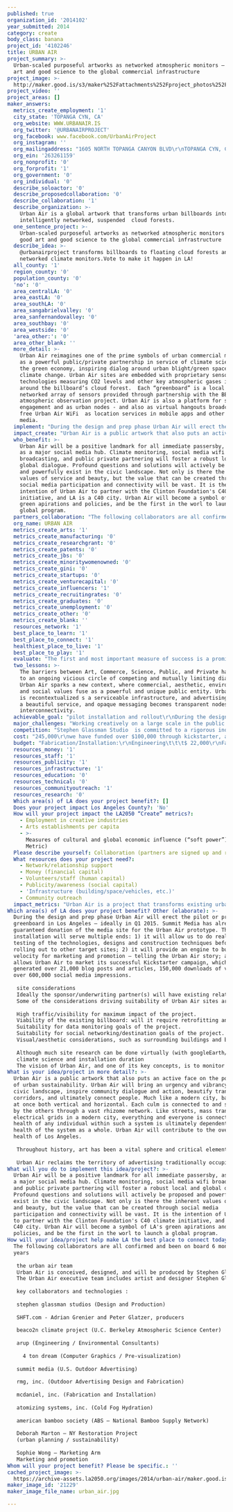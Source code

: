```yaml
---
published: true
organization_id: '2014102'
year_submitted: 2014
category: create
body_class: banana
project_id: '4102246'
title: URBAN AIR
project_summary: >-
  Urban-scaled purposeful artworks as networked atmospheric monitors — fuse good
  art and good science to the global commercial infrastructure
project_image: >-
  http://maker.good.is/s3/maker%252Fattachments%252Fproject_photos%252Fimages%252F21229%252Fdisplay%252Furban_air.jpg=c570x385
project_video: ''
project_areas: []
maker_answers:
  metrics_create_employment: '1'
  city_state: 'TOPANGA CYN, CA'
  org_website: WWW.URBANAIR.IS
  org_twitter: '@URBANAIRPROJECT'
  org_facebook: www.facebook.com/UrbanAirProject
  org_instagram: ''
  org_mailingaddress: "1605 NORTH TOPANGA CANYON BLVD\r\nTOPANGA CYN, CA 90290"
  org_ein: '263261159'
  org_nonprofit: '0'
  org_forprofit: '1'
  org_government: '0'
  org_individual: '0'
  describe_soloactor: '0'
  describe_proposedcollaboration: '0'
  describe_collaboration: '1'
  describe_organization: >-
    Urban Air is a global artwork that transforms urban billboards into living,
    intelligently networked, suspended  cloud forests.  
  one_sentence_project: >-
    Urban-scaled purposeful artworks as networked atmospheric monitors — fuse
    good art and good science to the global commercial infrastructure
  describe_idea: >-
    @urbanairproject transforms billboards to floating cloud forests and
    networked climate monitors.Vote to make it happen in LA!
  all_county: '1'
  region_county: '0'
  population_county: '0'
  'no': '0'
  area_centralLA: '0'
  area_eastLA: '0'
  area_southLA: '0'
  area_sangabrielvalley: '0'
  area_sanfernandovalley: '0'
  area_southbay: '0'
  area_westside: '0'
  'area_other:': '0'
  area_other_blank: ''
  more_detail: >-
    Urban Air reimagines one of the prime symbols of urban commercial messaging
    as a powerful public/private partnership in service of climate science and
    the green economy, inspiring dialog around urban blight/green space and
    climate change. Urban Air sites are embedded with proprietary sensor
    technologies measuring CO2 levels and other key atmospheric gases in and
    around the billboard’s cloud forest.  Each “greenboard” is a local node in a
    networked array of sensors provided through partnership with the BEACO2N
    atmospheric observation project. Urban Air is also a platform for social
    engagement and as urban nodes - and also as virtual hangouts broadcasting
    free Urban Air WiFi  as location services in mobile apps and other social
    media. 
  implement: "During the design and prep phase Urban Air will erect the pilot or prototype greenboard in Los Angeles — ideally in Q1 2015.  Summit Media has already guaranteed donation of the media site for the Urban Air prototype.  This pilot installation will serve multiple ends:  1) it will allow us to do real-world testing of the technologies, designs and construction techniques before rolling out to other target sites;  2) it will provide an engine to build velocity for marketing and promotion — telling the Urban Air story;  and 3) it allows Urban Air to market its successful Kickstarter campaign, which generated over 21,000 blog posts and articles, 150,000 downloads of video, and over 600,000 social media impressions.  \r\n\r\nsite considerations\r\nIdeally the sponsor/underwriting partner(s) will have existing relationships (or even existing contracts) for outdoor media, and would be able to offer Urban Air several location choices in each target c40 city.  We assume this will be a point of negotiation with sponsor partners, but ideally the Urban Air team would be able to make the final determination as to the sites.  \r\nSome of the considerations driving suitability of Urban Air sites are:\r\n\r\nHigh traffic/visibility for maximum impact of the project.\r\nViability of the existing billboard:  will it require retrofitting and is it capable of being re-designed within the budget/technical parameters established for the project.\r\nSuitability for data monitoring goals of the project.\r\nSuitability for social networking/destination goals of the project.\r\nVisual/aesthetic considerations, such as surrounding buildings and background picture.\r\n\r\nAlthough much site research can be done virtually (with googleEarth/gMaps street view, existing photos provided by outdoor media companies, etc.), members of the Urban Air team will be required to make at least one site visit during this project phase (structural engineer, designer and/or project lead).  This visit also will net important documentation assets, including site photographs and plans.\r\nclimate science and installation duration\r\nThe vision of Urban Air, and one of its key concepts, is to monitor and publicize carbon footprint reduction through the year 2020 (this is the c40 initiative target date, and also the target date of the BEACO2N project).  For the costs of the strategic BEACO2N partnership to make sense, and to ensure scientific value for the project, BEACO2N sensors must be in place for at least one year — ideally two years or more. "
  impact_create: "Urban Air is a public artwork that also puts an active face on the possibility of urban sustainability. Urban Air will bring an urgency and vibrancy to the civic landscape, inspire community dialogue and action, beautify transit corridors, and ultimately connect people. Much like a modern city, bamboo is at once both vertical and horizontal.  Each culm is connected to and sustained by the others through a vast rhizome network. Like streets, mass transit, or electrical grids in a modern city, everything and everyone is connected. The health of any individual within such a system is ultimately dependent on the health of the system as a whole. Urban Air will contribute to the overall health of Los Angeles. \r\n\r\nThroughout history, art has been a vital sphere and critical element in the construct of communities. It has lived in the public realm in cave paintings, religious idols and shrines, piazza’s, monuments, and more. In the 20th century, with the privatization of culture, art moved more into the realm of institutions, museums, and private collections. The sphere of art however, still occupies critical social space. It enhances cities by contributing to commerce and helping to revitalize neighborhoods and communities. Today however, the presence and role of art is frequently replaced by advertising. Urban Air will also generate value and spectacle in the public realm, though with a different intent.  \r\n\r\nUrban Air reclaims the territory of advertising traditionally occupied by billboards, and as such directly intervenes, engages, and transforms it. Today advertising is consciously exploring its ability to generate new value. Social entrepreneurship, transparency, and sustainability are emerging as business’s new index of what matters. Likewise, the need to experience creativity “for no reason” - art for art’s sake - in daily, urban life, becomes more urgent. Urban Air takes on that action. With its ideal climate, Los Angeles is poised to become a world leader in sustainable urban culture. As an accessible work of art and a green, interconnected billboard, Urban Air will be a flag flown for both.\r\n"
  who_benefit: >-
    Urban Air will be a positive landmark for all immediate passersby, as well
    as a major social media hub. Climate monitoring, social media wifi
    broadcasting, and public private partnering will foster a robust local and
    global dialogue. Profound questions and solutions will actively be proposed
    and powerfully exist in the civic landscape. Not only is there the inherent
    values of service and beauty, but the value that can be created through
    social media participation and connectivity will be vast. It is the
    intention of Urban Air to partner with the Clinton Foundation's C40 climate
    initiative, and LA is a C40 city. Urban Air will become a symbol of LA's
    green apirations and policies, and be the first in the worl to launch a
    global program.
  partners_collaboration: "The following collaborators are all confirmed and been on board 6 months to 2 years\r\n\r\nthe urban air team\r\nUrban Air is conceived, designed, and will be produced by Stephen Glassman Studio.  Urban Air has rapidly expanded from a solo artist’s vision into a work of scale and impact, and has inspired key vanguard professionals in related fields — engineers, technologists, media professionals, environmental and industry figures — all collaborating to realize not only the prototype Urban Air installation in Los Angeles, but to craft a viable, scalable system that will allow Urban Air billboard gardens to be elevated in dense urban environments around the globe. \r\nThe Urban Air executive team includes artist and designer Stephen Glassman, who has created socially-relevant large-scale artworks around the world, Supervising Producer Steve Reiss, an environmentalist and award winning producer who has collaborated with a long roster of Hollywood A-list talent across all media, and Aaron Slavin, a multi-faceted creative producer who specializes in grand-scale festivals — especially site-specific multi-media works with an art/science focus that impact urban civic spaces.  \r\n\r\nkey collaborators and technologies\L:\r\n\r\nstephen glassman studios (Design and Production)\r\n\r\nSHFT.com - Adrian Grenier and Peter Glatzer, producers\L\r\n\r\nbeaco2n climate project (U.C. Berkeley Atmospheric Science Center)\r\n\r\narup (Engineering / Environmental Consultants)\r\n\r\n \L4 ton dream  (Computer Graphics / Pre-visualization)\r\n\r\nsummit media (U.S. Outdoor Advertising)\r\n\r\nrmg, inc. (Outdoor Advertising Design and Fabrication)\r\n\r\n\Lmcdaniel, inc. (Fabrication and Installation)\t\r\n\L\r\natomizing systems, inc. (Cold Fog Hydration)\r\n\r\n\Lamerican bamboo society (ABS — National Bamboo Supply Network)\_\r\n\r\nDeborah Marton – NY Restoration Project\r\n(urban planning / sustainability)\r\n\r\nSophie Wong – Marketing Arm\r\nMarketing and promotion\r\n\r\n\r\n"
  org_name: URBAN AIR
  metrics_create_arts: '1'
  metrics_create_manufacturing: '0'
  metrics_create_researchgrant: '0'
  metrics_create_patents: '0'
  metrics_create_jbs: '0'
  metrics_create_minoritywomenowned: '0'
  metrics_create_gini: '0'
  metrics_create_startups: '0'
  metrics_create_venturecapital: '0'
  metrics_create_influencers: '1'
  metrics_create_recruitingrates: '0'
  metrics_create_graduates: '0'
  metrics_create_unemployment: '0'
  metrics_create_other: '0'
  metrics_create_blank: ''
  resources_network: '1'
  best_place_to_learn: '1'
  best_place_to_connect: '1'
  healthiest_place_to_live: '1'
  best_place_to_play: '1'
  evaluate: "The first and most important measure of success is a prominent, fully produced and realized Urban Air billboard at a significant intersection or at a major thoroughfare in Los Angeles by the end of 2013. However, its realization alone is only the beginning of the equation. As the piece is intended to be a catalyst, the impact it generates is of equal, if not greater importance. Urban Air must inspire widespread and formidable dialogue, a matrix that can be tracked to some extent through media coverage. Likewise the amount of interest and inquiry by other cities to create like projects will indicate a measure of success. As has been done to date, we will note success in the ability of Urban Air to inspire academic curriculums, generate college classes and workshops, and stimulate other professional collaborations and artistic endeavors. An important evaluation will be the goal of shifting the edges and territories of art, building, and infrastructure in the public realm.  For example, Arup Engineering is already beginning in-house conversations to explore the possibility of public building – both art and architecture – as possible creative and beautiful solutions to a greener urban future.\r\n\r\nA technical success will be in the comparative monitoring of environmental qualities. The embedded environmental sensors will be streaming to the Urban Air website, and this data stream will be available to the public. Traffic to the website, both its quantity and quality, will be easily measured.\r\n\r\nSuccess will also mean a measurable and discernable result in the culture of advertising within the city and beyond. This could include launching a potential collaboration with an advertising company or a discernable change in the aesthetics of some ad campaigns. Questions we will ask ourselves to measure success and evaluate our project will include: Did we affect a cultural change and inspire artistic and sustainable innovation in the advertising landscape? Can Urban Air inspire and begin to generate an advertising landscape that contributes to the city and serves people? Can we begin to imagine buildings and monuments that both clean the air and beautify the skyline?  As ultimately we would like to see Urban Air become a global initiative, perhaps in partnership with the Clinton C40 Initiative – a combined effort of the 40 largest cities in the world to reduce their carbon footprint by the year 2020, to generate interest and a connection with them would be an important and "
  two_lessons: >-
    The barriers between Art, Commerce, Science, Public, and Private have led us
    to an ongoing vicious circle of competing and mutually limiting dialogues.
    Urban Air sparks a new context, where commercial, aesthetic, environmental,
    and social values fuse as a powerful and unique public entity. Urban Blight
    is recontextualized s a serviceable infrastructure, and advertising becomes
    a beautiful service, and opaque messaging becomes transparent nodes of
    interconnectivity.
  achievable_goal: "pilot installation and rollout\r\nDuring the design and prep phase Urban Air will erect the pilot or prototype greenboard in Los Angeles — ideally in Q1 2015.  Summit Media has already guaranteed donation of the media site for the Urban Air prototype.  This pilot installation will serve multiple ends:  1) it will allow us to do real-world testing of the technologies, designs and construction techniques before rolling out to other target sites;  2) it will provide an engine to build velocity for marketing and promotion — telling the Urban Air story;  and 3) it allows Urban Air to market its successful Kickstarter campaign, which generated over 21,000 blog posts and articles, 150,000 downloads of video, and over 600,000 social media impressions.  \r\nbeaco2n climate monitoring project\r\nEach Urban Air “greenboard” will be a local ground-zero node in a networked array of sensors providing real-time measurements of carbon dioxide and other pollutants. This is made possible by the collaboration of the renowned University of California Berkeley Atmospheric Science Center BEACO2N atmospheric observation project.  BEACO2N has produced a single-sensor node for CO2, NO2, O3, CO and other atmospheric gases, and will provide these proprietary sensors for Urban Air. Data from the sensors is collected once every five seconds and transmitted to a centralized server for broadcast. BEACO2N combines and calculates all data to produce an accurate, highly resolved picture of real-time pollutant concentrations, which is streamable to a custom mobile app or web-based dashboard.  \r\n\r\nlocal expediter/coordinator\r\nOne of the key production assumptions is that Urban Air will require a “local expediter” to ensure a smooth permitting and construction process — someone who is experienced with the environment of local outdoor advertising construction in the target cities, knows the local tradesmen and materials suppliers, and is familiar with the relevant city government agencies.  \r\nRMG, our outdoor advertising design specialist, has a national network of such expediters, and it’s even possible that Urban Air will be able to engage one expediter with experience in all of the target cities."
  major_challenges: "Working creatively on a large scale in the public realm is always a challenge. Lead Artist Stephen Glassman has a long history and substantial portfolio creating and producing high concept, large scale, structural artworks in the public domain. He understands navigating this frontier.\r\n\r\nBillboards are a unique territory. We are fortunate to have the support and partnership of Summit Media. Through Summit, we have been working closely with licensed billboard fabricators and engineers that are specifically equipped to engineer, permit, and install custom billboards. Their expertise will be augmented by structural engineer Bruce Danziger of Arup – a premier global engineering firm that has engineered break through architectural landmarks around the world – from the Beijing Olympic Stadium to Seattle's Public Library. Stephen has collaborated with Buce and Arup on a half dozen prior projects.\r\n\r\nThe environmental sensors and intelligent technology is also a cutting edge territory, and for this Arup’s participation is again invaluable. Russell Fortmeyer is Arup’s senior sustainability and technology consultant. The technology we will be incorporating is all existing – it is only the context that is unique. Russell and Arup have many colleagues in this field that are excited to contribute. UrbanAir producer Steve Reiss and advisor Deborah Marton have long histories in environmental charitable development, and have worked with several technology companies who are excited to participate.\r\n\r\nLike any authentic and vital artwork, the greatest risk and challenge UrbanAir faces is to create something that has never before existed – to embrace the unknown and create something from nothing. The key to UrbanAir’s success is its remarkable team – years of experience and proven expertise in cutting edge, civic scale projects. They are vanguard professionals inspired by bold challenges, and committed to creating a better world."
  competition: "Stephen Glassman Studio  is committed to a rigorous inquiry that  intuitively explores concept , form, and process. Glassman is engaged in the creation of large-scale national and international public art works that include architecturally integrated sculptures, civic monuments, plazas, bridges, and transit developments.  Often formidable in scale, the work extends organically from a site and is distinct in its ability to invite, generate and celebrate community. Stephen Glassman represents a generation of public artists that have always created work on the street - art for art’s sake in a social context.\r\n\r\nGenerally speaking, the production arena for artists relies on the luxury art market (galleries and museums), public percent for art funding, academia, and/or design services. Like other art studios, Stephen Glassman is active in all of these venues. What makes his approach unique however, is that these venues are only part of the overall context of his work. Glassman comes from a history of cross disciplinary collaborations - not only with architects and engineers... but also with graffiti artists, circus acrobats, martial artists, bamboo workers, dancers, performers, and artists such as Perry Farrel, Philippe Petit, Jonathan Borofsky, Paris Opera, Moscow Circus, and filmmakers such as Kevin Kerslake and Catherine Hardwicke  (his European debut received the most significant critical acclaim from the scientific community). Stephen Glassman’s work and practice is the result of a lifetime of community development, dialogue, and production. \r\n\r\nUrban Air represents a distinct breakthrough. Glassman’s choice to work in the public realm (circa 1992) was a choice to develop scale and social impact in his work. While sculptures indeed became “big”, he began to feel that the “box” they existed within was growing just as big. The challenge was to achieve a freer scale, and that answer lied within the size, budgets, or markets of the work, but rather within the arena of its “context”.\r\n\r\nUrban Air achieves a scale and impact that cannot be measured in feet, inches, or locale. It gives up public sculpture’s traditional reliance on a “public art”  context. Rather, it lives as a bold intuitive gesture between disciplines, between arenas, between territories. It is revolutionary in that it is a form and concept that is scalable.  And, as evidenced bby its viral internet presence, Urban Air speaks tangibly and powerfully  to a global audience.\r\n\r\n"
  cost: "245,000\r\nwe have funded over $100,000 through kickstarter, and nearly $50,000 in donated services and event fundraisers"
  budget: "Fabrication/Installation:\r\nEngineering\t\t\t$ 22,000\r\nFabrication\t\t\t$ 25,000\r\nWater/Sensors…\t\t$ 15,000\r\nBamboo\t\t\t$  7,500\r\nAdd’l tech/web upload…\t$  5,500\r\n\r\n\r\nLegal\t\t\t\t$ 35,000\r\nInsurance\t\t\t$   3,000\r\n\r\nProduction/Admin (8 months)\r\nHalf Time Office Ass’t\t\t$ 14,000\r\nWebsite \t\t\t$ 30,000\r\nMarketing/Promo\t\t$ 10,000\r\nDocumentation\t\t\t$ 10,000\r\nArtist fee\t\t\t$ 50,000\r\n\r\nContingency\t\t\t$ 18,000\r\n\r\nTotal\t\t\t\t$245,000\r\n\r\nRevenue to date:\r\nKickstarter\t\t\t$100,772\r\nDonated  Engineering\t\t$  22,000\r\nAnticipated Revenue\r\nWilco Fundraiser\t\t$  25,000\r\n\r\nTotal Budget\t\t$  97,228\r\n"
  resources_money: '1'
  resources_staff: '1'
  resources_publicity: '1'
  resources_infrastructure: '1'
  resources_education: '0'
  resources_technical: '0'
  resources_communityoutreach: '1'
  resources_research: '0'
  Which area(s) of LA does your project benefit?: []
  Does your project impact Los Angeles County?: 'No'
  How will your project impact the LA2050 “Create” metrics?:
    - Employment in creative industries
    - Arts establishments per capita
    - >-
      Measures of cultural and global economic influence (“soft power”) (Dream
      Metric)
  Please describe yourself: Collaboration (partners are signed up and ready to hit the ground running!)
  What resources does your project need?:
    - Network/relationship support
    - Money (financial capital)
    - Volunteers/staff (human capital)
    - Publicity/awareness (social capital)
    - 'Infrastructure (building/space/vehicles, etc.)'
    - Community outreach
  impact_metrics: "Urban Air is a project that transforms existing urban billboards into living, suspended bamboo gardens. By using the billboard — the exclusive language and tool of commercial messaging — Urban Air is designed to provide powerful possibilities for public/private partnerships in the green economy, and to inspire dialog around urban blight/green space, climate change and climate science. \r\nUrban Air sites are embedded with proprietary sensor technologies that measure and communicate CO2 levels and other key atmospheric observations in and around the billboard’s cloud forest.  As these data are aggregated, mapped, streamed live and updated to web and mobile applications, the constellation of Urban Air installations becomes a living global network monitoring our air quality . . . and a strikingly beautiful, highly visible symbol of our progress toward a greener future. \r\nThe vision for Urban Air is global.  Urban Air — an array of urban-scaled, purposeful siteworks as networked atmospheric monitors — fuses good art and good science to the global commercial infrastructure. Target sites for the U.S. launch are all city-members of the Clinton c40 Climate Initiative.  Ideally the Clinton Initiative will embrace Urban Air and help leverage an international roll-out into key c40 cities around the world.  It’s envisioned that this monitoring system can be an iconic carbon- and energy-neutral symbol of the c40 initiatives.\r\nUrban Air is also envisioned as a platform for social engagement and conversation around our urban environment.  Urban Air sites should function as urban landmarks and destinations — places that people will gather or visit to hang out (perhaps as hubs broadcasting free Urban Air WiFi), or else to gather virtually using location service technologies in mobile apps or other social media.  \r\n"
Which area(s) of LA does your project benefit? Other (elaborate): >-
  During the design and prep phase Urban Air will erect the pilot or prototype
  greenboard in Los Angeles — ideally in Q1 2015. Summit Media has already
  guaranteed donation of the media site for the Urban Air prototype. This pilot
  installation will serve multiple ends: 1) it will allow us to do real-world
  testing of the technologies, designs and construction techniques before
  rolling out to other target sites; 2) it will provide an engine to build
  velocity for marketing and promotion — telling the Urban Air story; and 3) it
  allows Urban Air to market its successful Kickstarter campaign, which
  generated over 21,000 blog posts and articles, 150,000 downloads of video, and
  over 600,000 social media impressions. 
   
   site considerations
   Ideally the sponsor/underwriting partner(s) will have existing relationships (or even existing contracts) for outdoor media, and would be able to offer Urban Air several location choices in each target c40 city. We assume this will be a point of negotiation with sponsor partners, but ideally the Urban Air team would be able to make the final determination as to the sites. 
   Some of the considerations driving suitability of Urban Air sites are:
   
   High traffic/visibility for maximum impact of the project.
   Viability of the existing billboard: will it require retrofitting and is it capable of being re-designed within the budget/technical parameters established for the project.
   Suitability for data monitoring goals of the project.
   Suitability for social networking/destination goals of the project.
   Visual/aesthetic considerations, such as surrounding buildings and background picture.
   
   Although much site research can be done virtually (with googleEarth/gMaps street view, existing photos provided by outdoor media companies, etc.), members of the Urban Air team will be required to make at least one site visit during this project phase (structural engineer, designer and/or project lead). This visit also will net important documentation assets, including site photographs and plans.
   climate science and installation duration
   The vision of Urban Air, and one of its key concepts, is to monitor and publicize carbon footprint reduction through the year 2020 (this is the c40 initiative target date, and also the target date of the BEACO2N project). For the costs of the strategic BEACO2N partnership to make sense, and to ensure scientific value for the project, BEACO2N sensors must be in place for at least one year — ideally two years or more.
What is your idea/project in more detail?: >-
  Urban Air is a public artwork that also puts an active face on the possibility
  of urban sustainability. Urban Air will bring an urgency and vibrancy to the
  civic landscape, inspire community dialogue and action, beautify transit
  corridors, and ultimately connect people. Much like a modern city, bamboo is
  at once both vertical and horizontal. Each culm is connected to and sustained
  by the others through a vast rhizome network. Like streets, mass transit, or
  electrical grids in a modern city, everything and everyone is connected. The
  health of any individual within such a system is ultimately dependent on the
  health of the system as a whole. Urban Air will contribute to the overall
  health of Los Angeles. 
   
   Throughout history, art has been a vital sphere and critical element in the construct of communities. It has lived in the public realm in cave paintings, religious idols and shrines, piazza’s, monuments, and more. In the 20th century, with the privatization of culture, art moved more into the realm of institutions, museums, and private collections. The sphere of art however, still occupies critical social space. It enhances cities by contributing to commerce and helping to revitalize neighborhoods and communities. Today however, the presence and role of art is frequently replaced by advertising. Urban Air will also generate value and spectacle in the public realm, though with a different intent. 
   
   Urban Air reclaims the territory of advertising traditionally occupied by billboards, and as such directly intervenes, engages, and transforms it. Today advertising is consciously exploring its ability to generate new value. Social entrepreneurship, transparency, and sustainability are emerging as business’s new index of what matters. Likewise, the need to experience creativity “for no reason” - art for art’s sake - in daily, urban life, becomes more urgent. Urban Air takes on that action. With its ideal climate, Los Angeles is poised to become a world leader in sustainable urban culture. As an accessible work of art and a green, interconnected billboard, Urban Air will be a flag flown for both.
What will you do to implement this idea/project?: >-
  Urban Air will be a positive landmark for all immediate passersby, as well as
  a major social media hub. Climate monitoring, social media wifi broadcasting,
  and public private partnering will foster a robust local and global dialogue.
  Profound questions and solutions will actively be proposed and powerfully
  exist in the civic landscape. Not only is there the inherent values of service
  and beauty, but the value that can be created through social media
  participation and connectivity will be vast. It is the intention of Urban Air
  to partner with the Clinton Foundation's C40 climate initiative, and LA is a
  C40 city. Urban Air will become a symbol of LA's green apirations and
  policies, and be the first in the worl to launch a global program.
How will your idea/project help make LA the best place to connect today? In LA2050?: >-
  The following collaborators are all confirmed and been on board 6 months to 2
  years
   
   the urban air team
   Urban Air is conceived, designed, and will be produced by Stephen Glassman Studio. Urban Air has rapidly expanded from a solo artist’s vision into a work of scale and impact, and has inspired key vanguard professionals in related fields — engineers, technologists, media professionals, environmental and industry figures — all collaborating to realize not only the prototype Urban Air installation in Los Angeles, but to craft a viable, scalable system that will allow Urban Air billboard gardens to be elevated in dense urban environments around the globe. 
   The Urban Air executive team includes artist and designer Stephen Glassman, who has created socially-relevant large-scale artworks around the world, Supervising Producer Steve Reiss, an environmentalist and award winning producer who has collaborated with a long roster of Hollywood A-list talent across all media, and Aaron Slavin, a multi-faceted creative producer who specializes in grand-scale festivals — especially site-specific multi-media works with an art/science focus that impact urban civic spaces. 
   
   key collaborators and technologies :
   
   stephen glassman studios (Design and Production)
   
   SHFT.com - Adrian Grenier and Peter Glatzer, producers 
   
   beaco2n climate project (U.C. Berkeley Atmospheric Science Center)
   
   arup (Engineering / Environmental Consultants)
   
     4 ton dream (Computer Graphics / Pre-visualization)
   
   summit media (U.S. Outdoor Advertising)
   
   rmg, inc. (Outdoor Advertising Design and Fabrication)
   
   mcdaniel, inc. (Fabrication and Installation) 
   
   atomizing systems, inc. (Cold Fog Hydration)
   
   american bamboo society (ABS — National Bamboo Supply Network) 
   
   Deborah Marton – NY Restoration Project
   (urban planning / sustainability)
   
   Sophie Wong – Marketing Arm
   Marketing and promotion
Whom will your project benefit? Please be specific.: ''
cached_project_image: >-
  https://archive-assets.la2050.org/images/2014/urban-air/maker.good.is/s3/maker%252Fattachments%252Fproject_photos%252Fimages%252F21229%252Fdisplay%252Furban_air.jpg=c570x385.jpg
maker_image_id: '21229'
maker_image_file_name: urban_air.jpg

---
```

